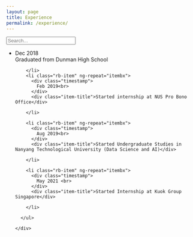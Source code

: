 ```yaml
---
layout: page
title: Experience
permalink: /experience/
---
```


<link rel=“stylesheet” type=“text/css” href=“experiencestyle.css” />
<div class="container">

  <div class="box">
    <div class="container-3">
      <span class="icon"><i class="fa fa-search"></i></span>
      <input type="search" id="search" placeholder="Search..." />
    </div>
  </div>

  <div class="leftbox">
    <nav>
      <a id="dashboard"><i class="fas fa-tachometer-alt"></i></a>
      <a id="profile"> <i class="fas fa-user"></i> </a>
      <a id="settings"> <i class="fas fa-cog"></i> </a>
      <a id="messages"> <i class="fas fa-comments"></i> </a>
      <a id="notification"> <i class="fas fa-bell"></i> </a>
    </nav>
  </div>
  <div class="rightbox">
    <div class="rb-container">
      <ul class="rb">
        <li class="rb-item" ng-repeat="itembx">
          <div class="timestamp">
            Dec 2018<br>
          </div>
          <div class="item-title">Graduated from Dunman High School</div>

        </li>
        <li class="rb-item" ng-repeat="itembx">
          <div class="timestamp">
            Feb 2019<br>
          </div>
          <div class="item-title">Started internship at NUS Pro Bono Office</div>

        </li>

        <li class="rb-item" ng-repeat="itembx">
          <div class="timestamp">
            Aug 2019<br>
          </div>
          <div class="item-title">Started Undergraduate Studies in Nanyang Technological University (Data Science and AI)</div>

        </li>

        <li class="rb-item" ng-repeat="itembx">
          <div class="timestamp">
            May 2021 <br>
          </div>
          <div class="item-title">Started Internship at Kuok Group Singapore</div>

        </li>

      </ul>

    </div>
  </div>
</div>